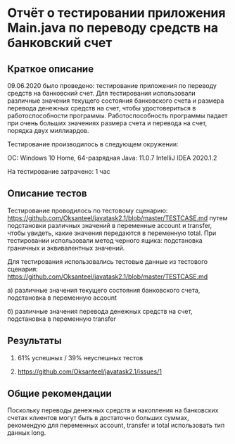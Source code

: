# Отчёт о тестировании приложения Main.java по переводу средств на банковский счет

## Краткое описание

09.06.2020 было проведено: тестирование приложения по переводу средств на банковский счет. Для тестирования использовали различные значения текущего состояния банковского счета и размера перевода денежных средств на счет, чтобы удостовериться в работоспособности программы. Работоспособность программы падает при очень больших значениях размера счета и перевода на счет, порядка двух миллиардов.

Тестирование производилось в следующем окружении:

ОС: Windows 10 Home, 64-разрядная
Java: 11.0.7
IntelliJ IDEA 2020.1.2

На тестирование затрачено: 1 час


## Описание тестов

Тестирование проводилось по тестовому сценарию: https://github.com/Oksanteel/javatask2.1/blob/master/TESTCASE.md путем подстановки различных значений в переменные account и transfer, чтобы увидеть, какие значения передаются в переменную total. При тестировании использовали метод черного ящика: подстановка граничных и эквивалентных значений.

Для тестирования использовались тестовые данные из тестового сценария: https://github.com/Oksanteel/javatask2.1/blob/master/TESTCASE.md

а) различные значения текущего состояния банковского счета, подстановка в переменную account

б) различные значения перевода денежных средств на счет, подстановка в переменную transfer


## Результаты

1. 61% успешных / 39% неуспешных тестов

2. https://github.com/Oksanteel/javatask2.1/issues/1

## Общие рекомендации

Поскольку переводы денежных средств и накопления на банковских счетах клиентов могут быть в достаточно больших суммах, рекомендую для переменных account, transfer и  total  использовать тип данных long.
